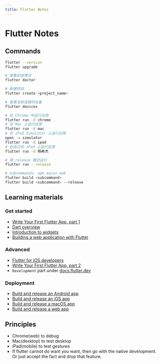 ```yaml
---
title: Flutter Notes
---
```


# Flutter Notes

## Commands

```sh
flutter --version
flutter upgrade

# 查看安装情况
flutter doctor
```

```sh
# 新建项目
flutter create <project_name>

# 查看当前连接的设备
flutter devices

# 在 Chrome 中运行应用
flutter run -d chrome
# 在 Mac 上运行应用
flutter run -d mac
# 在 iPad Simulator 上运行应用
open -a simulator
flutter run -d ipad
# 在自己的 iPad 上运行应用
flutter run -d 杨希杰

# 用 release 模式运行
flutter run --release

# subcommands: apk macos web
flutter build <subcommand>
flutter build <subcommand> --release
```

## Learning materials

### Get started

- [Write Your First Flutter App, part 1](https://codelabs.developers.google.com/codelabs/first-flutter-app-pt1/#0)
- [Dart overview](https://dart.dev/overview)
- [Introduction to widgets](https://docs.flutter.dev/development/ui/widgets-intro)
- [Building a web application with Flutter](https://docs.flutter.dev/get-started/web)

### Advanced

- [Flutter for iOS developers](https://docs.flutter.dev/get-started/flutter-for/ios-devs)
- [Write Your First Flutter App, part 2](https://codelabs.developers.google.com/codelabs/first-flutter-app-pt2#0)
- `Development` part under [docs.flutter.dev](https://docs.flutter.dev)

### Deployment

- [Build and release an Android app](https://docs.flutter.dev/deployment/android)
- [Build and release an iOS app](https://docs.flutter.dev/deployment/ios)
- [Build and release a macOS app](https://docs.flutter.dev/deployment/macos)
- [Build and release a web app](https://docs.flutter.dev/deployment/web)

## Principles

- Chrome(web) to debug
- Mac(desktop) to test desktop
- iPad(mobile) to test gestures
- If flutter cannot do want you want, then go with the native development. Or just accept the fact and drop that feature.
